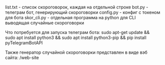 list.txt - список скороговорок, каждая на отдельной строке
bot.py - телеграм бот, генерирующий скороговорки
config.py - конфиг с токеном для бота
skor_cli.py - отдельная программа на python для CLI выводящая случайные скороговорки

Что потребуется для запуска телеграм бота:
sudo apt-get update && sudo apt install python3 && sudo apt install python3-pip && pip install pyTelegramBotAPI


Также генератор случайной скороговорки представлен в виде вэб сайта:
/web-site

